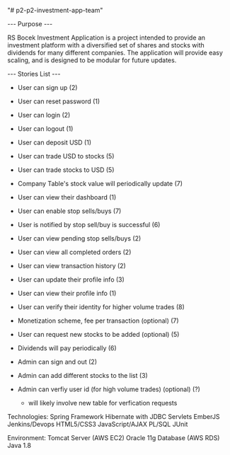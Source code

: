 "# p2-p2-investment-app-team" 



--- Purpose ---

RS Bocek Investment Application is a project intended to provide
an investment platform with a diversified set of shares and stocks
with dividends for many different companies. The application will
provide easy scaling, and is designed to be modular for future updates.


--- Stories List ---

- User can sign up (2)
- User can reset password (1) 
- User can login (2)
- User can logout (1)
- User can deposit USD (1)
- User can trade USD to stocks (5)
- User can trade stocks to USD (5)
- Company Table's stock value will periodically update (7)
- User can view their dashboard (1)
- User can enable stop sells/buys (7)
- User is notified by stop sell/buy is successful (6)
- User can view pending stop sells/buys (2)
- User can view all completed orders (2)
- User can view transaction history (2)
- User can update their profile info (3)
- User can view their profile info (1)
- User can verify their identity for higher volume trades (8)

- Monetization scheme, fee per transaction (optional) (7)
- User can request new stocks to be added (optional) (5)
- Dividends will pay periodically (6)

- Admin can sign and out (2)
- Admin can add different stocks to the list (3)
- Admin can verfiy user id (for high volume trades) (optional) (?)
	- will likely involve new table for verfication requests

Technologies:
	Spring Framework
	Hibernate with JDBC
	Servlets
	EmberJS
	Jenkins/Devops
	HTML5/CSS3
	JavaScript/AJAX
	PL/SQL
	JUnit

Environment:
	Tomcat Server (AWS EC2)
	Oracle 11g Database (AWS RDS)
	Java 1.8







